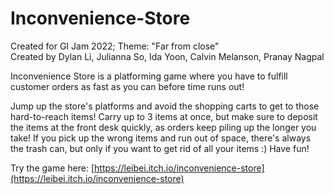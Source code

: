 # Inconvenience-Store
Created for GI Jam 2022; Theme: "Far from close"  
Created by Dylan Li, Julianna So, Ida Yoon, Calvin Melanson, Pranay Nagpal

Inconvenience Store is a platforming game where you have to fulfill customer orders as fast as you can before time runs out!

Jump up the store's platforms and avoid the shopping carts to get to those hard-to-reach items! Carry up to 3 items at once, but make sure to deposit the items at the front desk quickly, as orders keep piling up the longer you take! If you pick up the wrong items and run out of space, there's always the trash can, but only if you want to get rid of all your items :) Have fun!  

Try the game here: [https://leibei.itch.io/inconvenience-store](https://leibei.itch.io/inconvenience-store)

